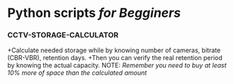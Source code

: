 # Python scripts *for Begginers*

### CCTV-STORAGE-CALCULATOR
+Calculate needed storage while by knowing number of cameras, bitrate (CBR-VBR), retention days.
+Then you can verify the real retention period by knowing the actual capacity.
NOTE: *Remember you need to buy at least 10% more of space than the calculated amount*
